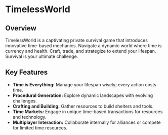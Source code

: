 # TimelessWorld



## Overview

TimelessWorld is a captivating private survival game that introduces innovative time-based mechanics. Navigate a dynamic world where time is currency and health. Craft, trade, and strategize to extend your lifespan. Survival is your ultimate challenge.

## Key Features

- **Time is Everything:** Manage your lifespan wisely; every action costs time.
- **Procedural Generation:** Explore dynamic landscapes with evolving challenges.
- **Crafting and Building:** Gather resources to build shelters and tools.
- **Time Markets:** Engage in unique time-based transactions for resources and technology.
- **Multiplayer Interaction:** Collaborate internally for alliances or compete for limited time resources.
